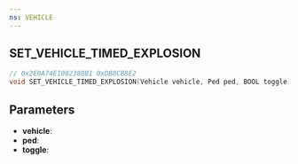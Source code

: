 ```yaml
---
ns: VEHICLE
---
```

## SET_VEHICLE_TIMED_EXPLOSION

```c
// 0x2E0A74E1002380B1 0xDB8CB8E2
void SET_VEHICLE_TIMED_EXPLOSION(Vehicle vehicle, Ped ped, BOOL toggle);
```

## Parameters
* **vehicle**: 
* **ped**: 
* **toggle**: 

